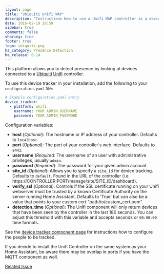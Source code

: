 ```yaml
---
layout: page
title: "Ubiquiti Unifi WAP"
description: "Instructions how to use a Unifi WAP controller as a device tracker module."
date: 2016-02-19 20:59
sidebar: true
comments: false
sharing: true
footer: true
logo: ubiquiti.png
ha_category: Presence Detection
ha_release: 0.14
---
```



This platform allows you to detect presence by looking at devices connected to a [Ubiquiti](http://ubnt.com/) [Unifi](https://www.ubnt.com/enterprise/#unifi) controller.

To use this device tracker in your installation, add the following to your `configuration.yaml` file:

```yaml
# Example configuration.yaml entry
device_tracker:
  - platform: unifi
    username: YOUR_ADMIN_USERNAME
    password: YOUR_ADMIN_PASSWORD
```

Configuration variables:

- **host** (*Optional*): The hostname or IP address of your controller. Defaults to `localhost`.
- **port** (*Optional*): The port of your controller's web interface. Defaults to `8443`.
- **username** (*Required*: The username of an user with administrative privileges, usually `admin`.
- **password** (*Required*): The password for your given admin account.
- **site_id** (*Optional*): Allows you to specify a `site_id` for device tracking. Defaults to `default`. Found in the URL of the controller (i.e. https://CONTROLLER:PORT/manage/site/SITE_ID/dashboard).
- **verify_ssl** (*Optional*): Controls if the SSL certificate running on your Unifi webserver must be trusted by a known Certificate Authority on the server running Home Assistant. Defaults to 'True' but can also be a value that points to your custom cert "path/to/custom_cert.pem".
- **detection_time** (*Optional*): The Unifi component will only return devices that have been seen by the controller in the last 180 seconds. You can adjust this threshold with this variable and accepts seconds or `00:00:00` time formats.

See the [device tracker component page](/components/device_tracker/) for instructions how to configure the people to be tracked.

<p class='note'>
If you decide to install the Unifi Controller on the same system as your Home Assistant, be aware there may be overlap in ports if you have the MQTT component as well.

[Related Issue](https://github.com/home-assistant/home-assistant/issues/10507)
</p>

